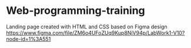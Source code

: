 # Web-programming-training
Landing page created with HTML and CSS based on Figma design https://www.figma.com/file/ZM6o4UFoZUq9Kup8NjV94p/LabWork1-V10?node-id=1%3A551
